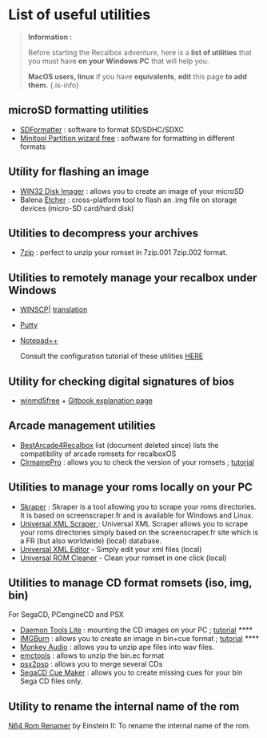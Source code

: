 # List of useful utilities


>**Information :**
>
>Before starting the Recalbox adventure, here is a **list of utilities** that you must have **on your Windows PC** that will help you.
>
>**MacOS users, linux** if you have **equivalents**, **edit** this page **to add them.**
{.is-info}

## microSD formatting utilities <a id="utilitaires-de-formatage-microsd"></a>

* ​[SDFormatter](https://www.sdcard.org/downloads/formatter_4/) : software to format SD/SDHC/SDXC 
* ​[Minitool Partition wizard free](http://www.partitionwizard.com/free-partition-manager.html) : software for formatting in different formats

## Utility for flashing an image

* ​[WIN32 Disk Imager](https://sourceforge.net/projects/win32diskimager/) : allows you to create an image of your microSD 
* Balena ​[Etcher](https://etcher.io/) : cross-platform tool to flash an .img file on storage devices \(micro-SD card/hard disk\)

## Utilities to decompress your archives <a id="utilitaires-pour-decompresser-vos-archives"></a>

* ​[7zip](http://www.7-zip.org/download.html) : perfect to unzip your romset in 7zip.001 7zip.002 format.

## Utilities to remotely manage your recalbox under Windows <a id="utilitaires-pour-gerer-a-distance-votre-recalbox-sous-windows"></a>

* ​[WINSCP](http://winscp.net/)\| [translation](http://winscp.net/eng/translations.php) 
* ​[Putty](https://www.chiark.greenend.org.uk/~sgtatham/putty/latest.html) 
* ​[Notepad++](https://notepad-plus-plus.org/downloads/)

  Consult the configuration tutorial of these utilities [HERE](https://app.gitbook.com/@recalbox/s/tutorials/v/francais/xi-systeme/acces/acces-reseau-via-winscp)

## Utility for checking digital signatures of bios <a id="utilitaire-pour-controler-les-signatures-numeriques-des-bios"></a>

* ​[winmd5free](http://www.winmd5.com/download/winmd5free.zip) + [Gitbook explanation page](/tutorials/utility/rom-management/check-the-md5-checksum-of-a-rom-or-bios)

## Arcade management utilities <a id="utilitaires-pour-gestion-arcade"></a>

* [BestArcade4Recalbox](https://docs.google.com/spreadsheets/d/1F5tBguhRxpj1AQcnDWF6AVSx4av_Gm3cDQedQB7IECk/edit) list \(document deleted since\) lists the compatibility of arcade romsets for recalboxOS 
* ​[ClrmamePro](http://mamedev.emulab.it/clrmamepro/) : allows you to check the version of your romsets ; [tutorial](/tutorials/utility/rom-management/clrmamepro-tutorial-how-to-check-your-roms-versions)

## Utilities to manage your roms locally on your PC <a id="utilitaires-pour-gerer-vos-roms-en-local-sur-votre-pc"></a>

* ​[Skraper](https://www.skraper.net/index.html?lng=en) : Skraper is a tool allowing you to scrape your roms directories. It is based on screenscraper.fr and is available for Windows and Linux. 
* ​[Universal XML Scraper ](https://forum.recalbox.com/topic/2274/soft-universal-xml-scraper-scrappez-vos-roms-depuis-windows-scrape-your-roms-from-windows/): Universal XML Scraper allows you to scrape your roms directories simply based on the screenscraper.fr site which is a FR \(but also worldwide\) \(local\) database. 
* ​[Universal XML Editor](https://github.com/Universal-Rom-Tools/Universal-XML-Editor/releases) - Simply edit your xml files \(local\) 
* ​[Universal ROM Cleaner](https://forum.recalbox.com/topic/2344/soft-universal-rom-cleaner-nettoyez-vos-romset-d-une-main-clean-your-romset-with-one-hand) - Clean your romset in one click \(local\)

## Utilities to manage CD format romsets \(iso, img, bin\) <a id="utilitaires-pour-gerer-les-romsets-au-format-cd-iso-img-bin"></a>

For SegaCD, PCengineCD and PSX

* ​[Daemon Tools Lite](https://www.daemon-tools.cc/fra/products/dtLite) : mounting the CD images on your PC ; [tutorial](/tutorials/games/consoles/playstation-1/convert-your-iso-+-cue-+-wan-bin-files-into-bin-+-cue) _****_
* [​IMGBurn](https://www.imgburn.com/) : allows you to create an image in bin+cue format ; [tutorial](/tutorials/games/consoles/playstation-1/convert-your-iso-+-cue-+-wan-bin-files-into-bin-+-cue) _****_
* [Monkey Audio](http://www.monkeysaudio.com/download.html) : allows you to unzip ape files into wav files. 
* ​[emctools](https://app.box.com/s/l8x54nof3k53myk6yueaz2d1p02x8d5t) : allows to unzip the bin.ec format 
* [psx2psp](https://github.com/recalbox/recalbox-os/wiki/Gestion-multidisc-PSX) : allows you to merge several CDs 
* ​[SegaCD Cue Maker](http://www.racketboy.com/downloads/SegaCueMaker.zip) : allows you to create missing cues for your bin Sega CD files only.

## Utility to rename the internal name of the rom

[N64 Rom Renamer](https://www.romhacking.net/utilities/791/) by Einstein II: To rename the internal name of the rom.


